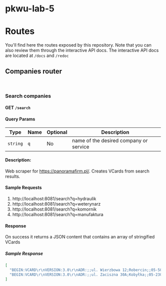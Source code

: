 # pkwu-lab-5

# Routes

You'll find here the routes exposed by this repository. Note that you can also review them through the interactive API docs. The interactive API docs are located at `/docs` and `/redoc`

## Companies router

<br>

### **Search companies**

#### GET `/search`

#### **Query Params**

| Type     | Name | Optional | Description                            |
| -------- | ---- | -------- | -------------------------------------- |
| `string` | `q`  | No       | name of the desired company or service |

#### **Description**:

Web scraper for https://panoramafirm.pl/. Creates VCards from search results.

#### **Sample Requests**

1. http://localhost:8081/search?q=hydraulik
2. http://localhost:8081/search?q=weterynarz
3. http://localhost:8081/search?q=komornik
4. http://localhost:8081/search?q=manufaktura

#### **Response**

On success it returns a JSON content that contains an array of stringified VCards

##### Sample Response

```json
[
  "BEGIN:VCARD\r\nVERSION:3.0\r\nADR:;;ul. Wierzbowa 12;Robercin;;05-503;PL\r\nEMAIL:rrrobert@vp.pl\r\nFN:Hydraulika Montaż Instalacji Sanitarnych i Grzewczych Robert Rosłoniec\r\nTELEPHONE:501083795\r\nEND:VCARD\r\n",
  "BEGIN:VCARD\r\nVERSION:3.0\r\nADR:;;ul. Zaciszna 30A;Kobyłka;;05-230;PL\r\nEMAIL:joanna-kolota@wp.pl\r\nFN:Adam Kołota Udrażnianie rur\r\nTELEPHONE:781266854\r\nEND:VCARD\r\n"
]
```
